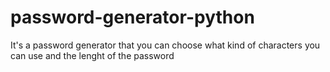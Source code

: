 # password-generator-python
It's a password generator that you can choose what kind of characters you can use and the lenght of the password
